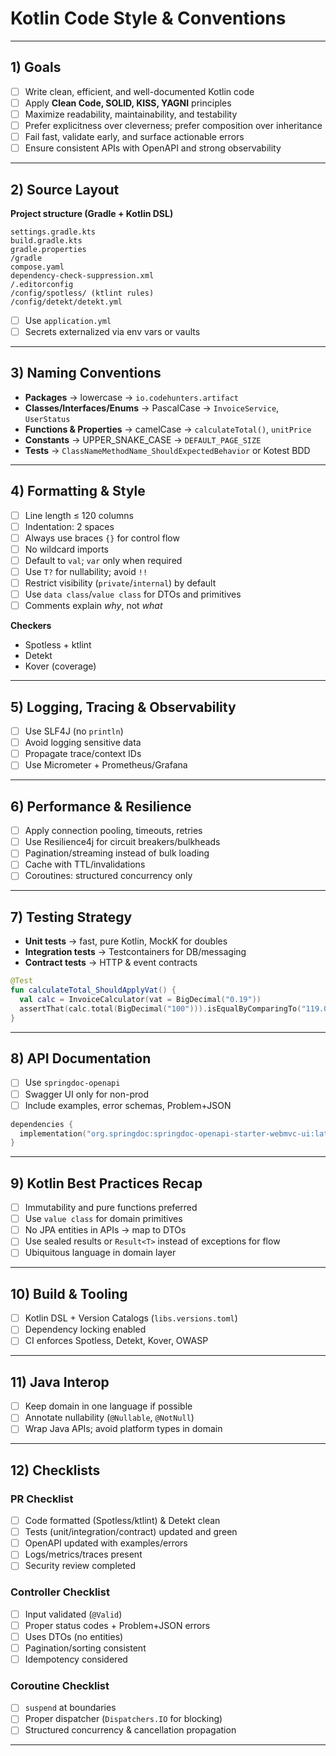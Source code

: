 # Kotlin Code Style & Conventions

---

## 1) Goals

- [ ] Write clean, efficient, and well-documented Kotlin code  
- [ ] Apply **Clean Code, SOLID, KISS, YAGNI** principles  
- [ ] Maximize readability, maintainability, and testability  
- [ ] Prefer explicitness over cleverness; prefer composition over inheritance  
- [ ] Fail fast, validate early, and surface actionable errors  
- [ ] Ensure consistent APIs with OpenAPI and strong observability  

---

## 2) Source Layout

**Project structure (Gradle + Kotlin DSL)**

```
settings.gradle.kts
build.gradle.kts
gradle.properties
/gradle
compose.yaml
dependency-check-suppression.xml
/.editorconfig
/config/spotless/ (ktlint rules)
/config/detekt/detekt.yml

```

- [ ] Use `application.yml` 
- [ ] Secrets externalized via env vars or vaults  

---

## 3) Naming Conventions

- **Packages** → lowercase → `io.codehunters.artifact`  
- **Classes/Interfaces/Enums** → PascalCase → `InvoiceService`, `UserStatus`  
- **Functions & Properties** → camelCase → `calculateTotal()`, `unitPrice`  
- **Constants** → UPPER_SNAKE_CASE → `DEFAULT_PAGE_SIZE`  
- **Tests** → `ClassNameMethodName_ShouldExpectedBehavior` or Kotest BDD  

---

## 4) Formatting & Style

- [ ] Line length ≤ 120 columns  
- [ ] Indentation: 2 spaces  
- [ ] Always use braces `{}` for control flow  
- [ ] No wildcard imports  
- [ ] Default to `val`; `var` only when required  
- [ ] Use `T?` for nullability; avoid `!!`  
- [ ] Restrict visibility (`private`/`internal`) by default  
- [ ] Use `data class`/`value class` for DTOs and primitives  
- [ ] Comments explain *why*, not *what*  

**Checkers**
- Spotless + ktlint  
- Detekt  
- Kover (coverage)  

---

## 5) Logging, Tracing & Observability

- [ ] Use SLF4J (no `println`)  
- [ ] Avoid logging sensitive data  
- [ ] Propagate trace/context IDs  
- [ ] Use Micrometer + Prometheus/Grafana  

---

## 6) Performance & Resilience

- [ ] Apply connection pooling, timeouts, retries  
- [ ] Use Resilience4j for circuit breakers/bulkheads  
- [ ] Pagination/streaming instead of bulk loading  
- [ ] Cache with TTL/invalidations  
- [ ] Coroutines: structured concurrency only  

---

## 7) Testing Strategy

- **Unit tests** → fast, pure Kotlin, MockK for doubles  
- **Integration tests** → Testcontainers for DB/messaging  
- **Contract tests** → HTTP & event contracts  

```kotlin
@Test
fun calculateTotal_ShouldApplyVat() {
  val calc = InvoiceCalculator(vat = BigDecimal("0.19"))
  assertThat(calc.total(BigDecimal("100"))).isEqualByComparingTo("119.00")
}
```

---

## 8) API Documentation

- [ ] Use `springdoc-openapi`  
- [ ] Swagger UI only for non-prod  
- [ ] Include examples, error schemas, Problem+JSON  

```kotlin
dependencies {
  implementation("org.springdoc:springdoc-openapi-starter-webmvc-ui:latest-version")
}
```

---

## 9) Kotlin Best Practices Recap

- [ ] Immutability and pure functions preferred  
- [ ] Use `value class` for domain primitives  
- [ ] No JPA entities in APIs → map to DTOs  
- [ ] Use sealed results or `Result<T>` instead of exceptions for flow  
- [ ] Ubiquitous language in domain layer  

---

## 10) Build & Tooling

- [ ] Kotlin DSL + Version Catalogs (`libs.versions.toml`)  
- [ ] Dependency locking enabled  
- [ ] CI enforces Spotless, Detekt, Kover, OWASP  

---

## 11) Java Interop

- [ ] Keep domain in one language if possible  
- [ ] Annotate nullability (`@Nullable`, `@NotNull`)  
- [ ] Wrap Java APIs; avoid platform types in domain  

---

## 12) Checklists

### PR Checklist
- [ ] Code formatted (Spotless/ktlint) & Detekt clean  
- [ ] Tests (unit/integration/contract) updated and green  
- [ ] OpenAPI updated with examples/errors  
- [ ] Logs/metrics/traces present  
- [ ] Security review completed  

### Controller Checklist
- [ ] Input validated (`@Valid`)  
- [ ] Proper status codes + Problem+JSON errors  
- [ ] Uses DTOs (no entities)  
- [ ] Pagination/sorting consistent  
- [ ] Idempotency considered  

### Coroutine Checklist
- [ ] `suspend` at boundaries  
- [ ] Proper dispatcher (`Dispatchers.IO` for blocking)  
- [ ] Structured concurrency & cancellation propagation  

---
